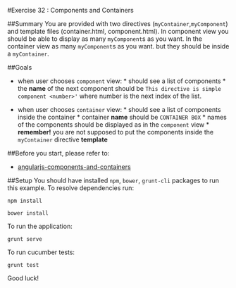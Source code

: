#Exercise 32 : Components and Containers

##Summary
You are provided with two directives (`myContainer`,`myComponent`) and template files (container.html, component.html).  In component view you should be able to display as many `myComponent`s as you want. In the container view as many `myComponent`s as you want.
 but they should be inside a `myContainer`.

##Goals
* when user chooses `component` view:
		* should see a list of components
		* the **name** of the next component should be `This directive is simple component <number>'` where number is the next index of the list.

* when user chooses `container` view:
		* should see a list of components inside the container
		* container **name** should be `CONTAINER BOX`
		* names of the components should be displayed as in the `component` view
      * **remember!** you are not supposed to put the components inside the `myContainer` directive **template**
      
##Before you start, please refer to:
* [angularjs-components-and-containers](https://egghead.io/lessons/angularjs-components-and-containers)

##Setup
 You should have installed `npm`, `bower`, `grunt-cli`  packages to run this example. To resolve dependencies run:

```
npm install
```

```
bower install
```

To run the application:

```
grunt serve
```

To run cucumber tests:

```
grunt test
```

Good luck!
